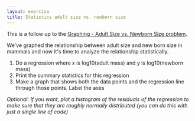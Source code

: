 ```yaml
---
layout: exercise
title: Statistics adult size vs. newborn size
---
```


This is a follow up to the [Graphing - Adult Size vs. Newborn Size
problem](/exercises/Graphing-adult-size-vs-newborn-size).

We've graphed the relationship between adult size and new born size in
mammals and now it's time to analyze the relationship statistically.

1.  Do a regression where x is log10(adult mass) and y is log10(newborn
    mass)
2.  Print the summary statistics for this regression
3.  Make a graph that shows both the data points and the regression line through
    those points. Label the axes

*Optional: If you want, plot a histogram of the residuals of the regression to
make sure that they are roughly normally distributed (you can do this with just
a single line of code)*
